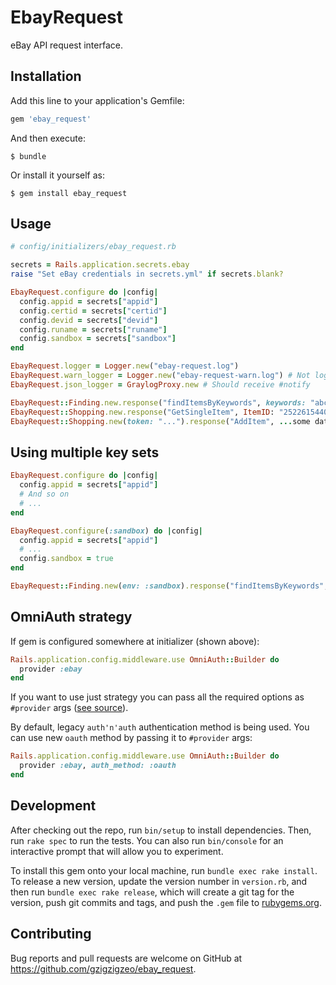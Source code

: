 # EbayRequest

eBay API request interface.

## Installation

Add this line to your application's Gemfile:

```ruby
gem 'ebay_request'
```

And then execute:

    $ bundle

Or install it yourself as:

    $ gem install ebay_request

## Usage

```ruby
# config/initializers/ebay_request.rb

secrets = Rails.application.secrets.ebay
raise "Set eBay credentials in secrets.yml" if secrets.blank?

EbayRequest.configure do |config|
  config.appid = secrets["appid"]
  config.certid = secrets["certid"]
  config.devid = secrets["devid"]
  config.runame = secrets["runame"]
  config.sandbox = secrets["sandbox"]
end

EbayRequest.logger = Logger.new("ebay-request.log")
EbayRequest.warn_logger = Logger.new("ebay-request-warn.log") # Not logged otherwise
EbayRequest.json_logger = GraylogProxy.new # Should receive #notify
```

```ruby
EbayRequest::Finding.new.response("findItemsByKeywords", keywords: "abc")
EbayRequest::Shopping.new.response("GetSingleItem", ItemID: "252261544055")
EbayRequest::Shopping.new(token: "...").response("AddItem", ...some data...)
```

## Using multiple key sets

```ruby
EbayRequest.configure do |config|
  config.appid = secrets["appid"]
  # And so on
  # ...
end

EbayRequest.configure(:sandbox) do |config|
  config.appid = secrets["appid"]
  # ...
  config.sandbox = true  
end

EbayRequest::Finding.new(env: :sandbox).response("findItemsByKeywords", keywords: "abc")
```

## OmniAuth strategy

If gem is configured somewhere at initializer (shown above):

```ruby
Rails.application.config.middleware.use OmniAuth::Builder do
  provider :ebay
end
```

If you want to use just strategy you can pass all the required options as `#provider` args ([see source](https://github.com/gzigzigzeo/ebay_request/blob/master/lib/omniauth/strategies/ebay.rb#L4)).

By default, legacy `auth'n'auth` authentication method is being used. You can use new `oauth` method by passing it to `#provider` args:

```ruby
Rails.application.config.middleware.use OmniAuth::Builder do
  provider :ebay, auth_method: :oauth
end
```

## Development

After checking out the repo, run `bin/setup` to install dependencies. Then, run `rake spec` to run the tests. You can also run `bin/console` for an interactive prompt that will allow you to experiment.

To install this gem onto your local machine, run `bundle exec rake install`. To release a new version, update the version number in `version.rb`, and then run `bundle exec rake release`, which will create a git tag for the version, push git commits and tags, and push the `.gem` file to [rubygems.org](https://rubygems.org).

## Contributing

Bug reports and pull requests are welcome on GitHub at https://github.com/gzigzigzeo/ebay_request.
